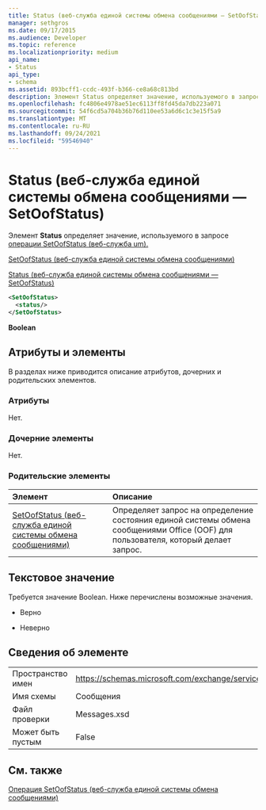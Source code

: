 ```yaml
---
title: Status (веб-служба единой системы обмена сообщениями — SetOofStatus)
manager: sethgros
ms.date: 09/17/2015
ms.audience: Developer
ms.topic: reference
ms.localizationpriority: medium
api_name:
- Status
api_type:
- schema
ms.assetid: 893bcff1-ccdc-493f-b366-ce8a68c813bd
description: Элемент Status определяет значение, используемого в запросе операции SetOofStatus (веб-служба um).
ms.openlocfilehash: fc4806e4978ae51ec6113ff8fd45da7db223a071
ms.sourcegitcommit: 54f6cd5a704b36b76d110ee53a6d6c1c3e15f5a9
ms.translationtype: MT
ms.contentlocale: ru-RU
ms.lasthandoff: 09/24/2021
ms.locfileid: "59546940"
---
```

# <a name="status-um-web-service---setoofstatus"></a>Status (веб-служба единой системы обмена сообщениями — SetOofStatus)

Элемент **Status** определяет значение, используемого в запросе [операции SetOofStatus (веб-служба um).](setoofstatus-operation-um-web-service.md) 
  
[SetOofStatus (веб-служба единой системы обмена сообщениями)](setoofstatus-um-web-service.md)
  
[Status (веб-служба единой системы обмена сообщениями — SetOofStatus)](status-um-web-servicesetoofstatus.md)
  
```xml
<SetOofStatus>
  <status/>
</SetOofStatus>
```

 **Boolean**
## <a name="attributes-and-elements"></a>Атрибуты и элементы

В разделах ниже приводится описание атрибутов, дочерних и родительских элементов.
  
### <a name="attributes"></a>Атрибуты

Нет.
  
### <a name="child-elements"></a>Дочерние элементы

Нет.
  
### <a name="parent-elements"></a>Родительские элементы

|**Элемент**|**Описание**|
|:-----|:-----|
|[SetOofStatus (веб-служба единой системы обмена сообщениями)](setoofstatus-um-web-service.md) <br/> |Определяет запрос на определение состояния единой системы обмена сообщениями Office (OOF) для пользователя, который делает запрос.  <br/> |
   
## <a name="text-value"></a>Текстовое значение

Требуется значение Boolean. Ниже перечислены возможные значения.
  
- Верно
    
- Неверно
    
## <a name="element-information"></a>Сведения об элементе

|||
|:-----|:-----|
|Пространство имен  <br/> |https://schemas.microsoft.com/exchange/services/2006/messages  <br/> |
|Имя схемы  <br/> |Сообщения  <br/> |
|Файл проверки  <br/> |Messages.xsd  <br/> |
|Может быть пустым  <br/> |False  <br/> |
   
## <a name="see-also"></a>См. также



[Операция SetOofStatus (веб-служба единой системы обмена сообщениями)](setoofstatus-operation-um-web-service.md)

